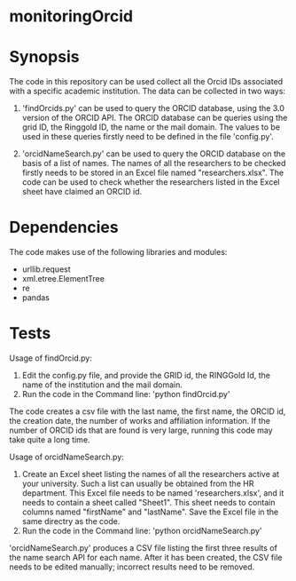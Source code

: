 # monitoringOrcid

# Synopsis

The code in this repository can be used collect all the Orcid IDs associated with a specific academic institution. The data can be collected in two ways:

1. 'findOrcids.py' can be used to query the ORCID database, using the 3.0 version of the ORCID API. The ORCID database can be queries using the grid ID, the Ringgold ID, the name or the mail domain. The values to be used in these queries firstly need to be defined in the file 'config.py'. 

2. 'orcidNameSearch.py' can be used to query the ORCID database on the basis of a list of names. The names of all the researchers to be checked firstly needs to be stored in an Excel file named "researchers.xlsx". The code can be used to check whether the researchers listed in the Excel sheet have claimed an ORCID id. 


# Dependencies


The code makes use of the following libraries and modules:
- urllib.request
- xml.etree.ElementTree 
- re
- pandas

# Tests

Usage of findOrcid.py:

1. Edit the config.py file, and provide the GRID id, the RINGGold Id, the name of the institution and the mail domain.
2. Run the code in the Command line: 'python findOrcid.py'

The code creates a csv file with the last name, the first name, the ORCID id, the creation date, the number of works and affiliation information. If the number of ORCID ids that are found is very large, running this code may take quite a long time. 

Usage of orcidNameSearch.py:

1. Create an Excel sheet listing the names of all the researchers active at your university. Such a list can usually be obtained from the HR department. This Excel file needs to be named 'researchers.xlsx', and it needs to contain a sheet called "Sheet1". This sheet needs to contain columns named "firstName" and "lastName". Save the Excel file in the same directry as the code.
2. Run the code in the Command line: 'python orcidNameSearch.py'

'orcidNameSearch.py' produces a CSV file listing the first three results of the name search API for each name. After it has been created, the CSV file needs to be edited manually; incorrect results need to be removed. 

